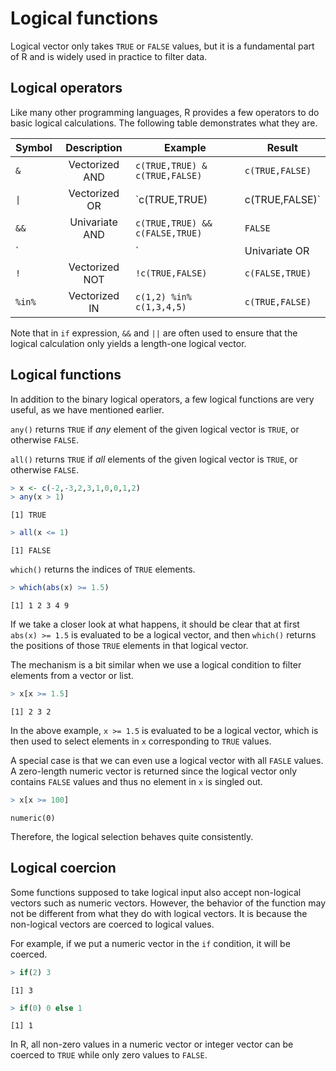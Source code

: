 

# Logical functions

Logical vector only takes `TRUE` or `FALSE` values, but it is a fundamental part of R and is widely used in practice to filter data.

## Logical operators

Like many other programming languages, R provides a few operators to do basic logical calculations. The following table demonstrates what they are.

| Symbol |   Description  | Example                         | Result          |
|--------|:--------------:|---------------------------------|-----------------|
| `&`    | Vectorized AND | `c(TRUE,TRUE) & c(TRUE,FALSE)`  | `c(TRUE,FALSE)` |
|  `\|`  |  Vectorized OR | `c(TRUE,TRUE) | c(TRUE,FALSE)`  | `c(TRUE,TRUE)`  |
| `&&`   | Univariate AND | `c(TRUE,TRUE) && c(FALSE,TRUE)` | `FALSE`         |
|  `||`  | Univariate OR  | `c(TRUE,TRUE) || c(FALSE,TRUE)` | `TRUE`          |
| `!`    | Vectorized NOT | `!c(TRUE,FALSE)`                | `c(FALSE,TRUE)` |
| `%in%` | Vectorized IN  | `c(1,2) %in% c(1,3,4,5)`        | `c(TRUE,FALSE)` |

Note that in `if` expression, `&&` and `||` are often used to ensure that the logical calculation only yields a length-one logical vector.

## Logical functions

In addition to the binary logical operators, a few logical functions are very useful, as we have mentioned earlier.

`any()` returns `TRUE` if *any* element of the given logical vector is `TRUE`, or otherwise `FALSE`.

`all()` returns `TRUE` if *all* elements of the given logical vector is `TRUE`, or otherwise `FALSE`.


```r
> x <- c(-2,-3,2,3,1,0,0,1,2)
> any(x > 1)
```

```
[1] TRUE
```

```r
> all(x <= 1)
```

```
[1] FALSE
```

`which()` returns the indices of `TRUE` elements.


```r
> which(abs(x) >= 1.5)
```

```
[1] 1 2 3 4 9
```

If we take a closer look at what happens, it should be clear that at first `abs(x) >= 1.5` is evaluated to be a logical vector, and then `which()` returns the positions of those `TRUE` elements in that logical vector.

The mechanism is a bit similar when we use a logical condition to filter elements from a vector or list.


```r
> x[x >= 1.5]
```

```
[1] 2 3 2
```

In the above example, `x >= 1.5` is evaluated to be a logical vector, which is then used to select elements in `x` corresponding to `TRUE` values.

A special case is that we can even use a logical vector with all `FASLE` values. A zero-length numeric vector is returned since the logical vector only contains `FALSE` values and thus no element in `x` is singled out.


```r
> x[x >= 100]
```

```
numeric(0)
```

Therefore, the logical selection behaves quite consistently.

## Logical coercion

Some functions supposed to take logical input also accept non-logical vectors such as numeric vectors. However, the behavior of the function may not be different from what they do with logical vectors. It is because the non-logical vectors are coerced to logical values.

For example, if we put a numeric vector in the `if` condition, it will be coerced.


```r
> if(2) 3
```

```
[1] 3
```

```r
> if(0) 0 else 1
```

```
[1] 1
```

In R, all non-zero values in a numeric vector or integer vector can be coerced to `TRUE` while only zero values to `FALSE`.
